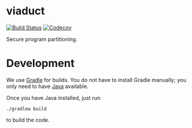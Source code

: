 # viaduct

[![Build Status](https://travis-ci.com/apl-cornell/viaduct.svg?branch=master)](https://travis-ci.com/apl-cornell/viaduct)
[![Codecov](https://codecov.io/gh/apl-cornell/viaduct/branch/master/graph/badge.svg)](https://codecov.io/gh/apl-cornell/viaduct)

Secure program partitioning.

# Development

We use [Gradle](https://gradle.org/) for builds.
You do not have to install Gradle manually; you only need to have
[Java](https://www.oracle.com/technetwork/java/javase/downloads/index.html) available.

Once you have Java installed, just run

```
./gradlew build
```

to build the code.